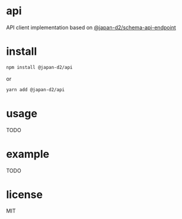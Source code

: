 # api

API client implementation based on [@japan-d2/schema-api-endpoint](https://github.com/japan-d2/js-schema-api-endpoint)

# install

```bash
npm install @japan-d2/api
```

or

```bash
yarn add @japan-d2/api
```

# usage

TODO

# example

TODO

# license

MIT
